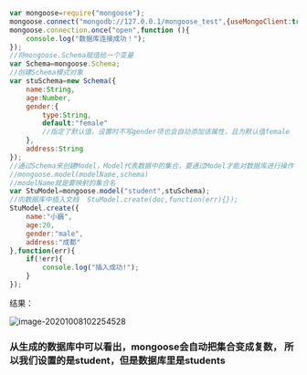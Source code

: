 ```js
var mongoose=require("mongoose");
mongoose.connect("mongodb://127.0.0.1/mongoose_test",{useMongoClient:true});
mongoose.connection.once("open",function (){
    console.log("数据库连接成功！");
});
//将mongoose.Schema赋值给一个变量
var Schema=mongoose.Schema;
//创建Schema模式对象
var stuSchema=new Schema({
    name:String,
    age:Number,
    gender:{
        type:String,
        default:"female"
        //指定了默认值，设置时不写gender项也会自动添加该属性，且为默认值female
    },
    address:String
});
//通过Schema来创建Model，Model代表数据中的集合，要通过Model才能对数据库进行操作
//mongoose.model(modelName,schema)
//modelName就是要映射的集合名
var StuModel=mongoose.model("student",stuSchema);
//向数据库中插入文档  StuModel.create(doc,function(err){});
StuModel.create({
    name:"小巍",
    age:20,
    gender:"male",
    address:"成都"
},function(err){
    if(!err){
        console.log("插入成功!");
    }
});


```

结果：

![image-20201008102254528](C:\Users\24417\AppData\Roaming\Typora\typora-user-images\image-20201008102254528.png)

### 从生成的数据库中可以看出，mongoose会自动把集合变成复数， 所以我们设置的是student，但是数据库里是students